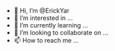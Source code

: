 - 👋 Hi, I’m @ErickYar
- 👀 I’m interested in ...
- 🌱 I’m currently learning ...
- 💞️ I’m looking to collaborate on ...
- 📫 How to reach me ...

<!---
ErickYar/ErickYar is a ✨ special ✨ repository because its `README.md` (this file) appears on your GitHub profile.
You can click the Preview link to take a look at your changes.
--->
